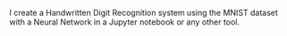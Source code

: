 I create a Handwritten Digit Recognition system using the MNIST dataset
with a Neural Network in a Jupyter notebook or any other tool.
